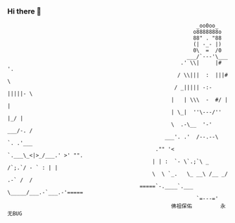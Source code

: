 ### Hi there 👋


                                                                _oo0oo_
                                                               o8888888o
                                                               88" . "88
                                                               (| -_- |)
                                                               0\  =  /0
                                                             ___/`---'\___
                                                           .' \\|     |# '.
                                                          / \\|||  :  |||# \
                                                         / _||||| -:- |||||- \
                                                        |   | \\\  -  #/ |   |
                                                        | \_|  ''\---/''  |_/ |
                                                        \  .-\__  '-'  ___/-. /
                                                      ___'. .'  /--.--\  `. .'___
                                                   ."" '<  `.___\_<|>_/___.' >' "".
                                                  | | :  `- \`.;`\ _ /`;.`/ - ` : | |
                                                  \  \ `_.   \_ __\ /__ _/   .-` /  /
                                              =====`-.____`.___ \_____/___.-`___.-'=====
                                                                `=---='
                                                        佛祖保佑         永无BUG
<!--
**Admol/admol** is a ✨ _special_ ✨ repository because its `README.md` (this file) appears on your GitHub profile.

Here are some ideas to get you started:

- 🔭 I’m currently working on ...
- 🌱 I’m currently learning ...
- 👯 I’m looking to collaborate on ...
- 🤔 I’m looking for help with ...
- 💬 Ask me about ...
- 📫 How to reach me: ...
- 😄 Pronouns: ...
- ⚡ Fun fact: ...
-->
